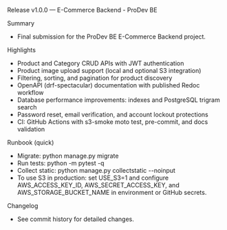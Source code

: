 Release v1.0.0 — E-Commerce Backend - ProDev BE

Summary
- Final submission for the ProDev BE E-Commerce Backend project.

Highlights
- Product and Category CRUD APIs with JWT authentication
- Product image upload support (local and optional S3 integration)
- Filtering, sorting, and pagination for product discovery
- OpenAPI (drf-spectacular) documentation with published Redoc workflow
- Database performance improvements: indexes and PostgreSQL trigram search
- Password reset, email verification, and account lockout protections
- CI: GitHub Actions with s3-smoke moto test, pre-commit, and docs validation

Runbook (quick)
- Migrate: python manage.py migrate
- Run tests: python -m pytest -q
- Collect static: python manage.py collectstatic --noinput
- To use S3 in production: set USE_S3=1 and configure AWS_ACCESS_KEY_ID, AWS_SECRET_ACCESS_KEY, and AWS_STORAGE_BUCKET_NAME in environment or GitHub secrets.

Changelog
- See commit history for detailed changes.
